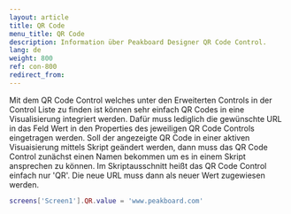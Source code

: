 ```yaml
---
layout: article
title: QR Code
menu_title: QR Code
description: Information über Peakboard Designer QR Code Control.
lang: de
weight: 800
ref: con-800
redirect_from:
---
```


Mit dem QR Code Control welches unter den Erweiterten Controls in der Control Liste zu finden ist können sehr einfach QR Codes in eine Visualisierung integriert werden. 
Dafür muss lediglich die gewünschte URL in das Feld Wert in den Properties des jeweiligen QR Code Controls eingetragen werden. 
Soll der angezeigte QR Code in einer aktiven Visuaisierung mittels Skript geändert werden, dann muss das QR Code Control zunächst einen Namen bekommen um es in einem Skript ansprechen zu können. 
Im Skriptausschnitt heißt das QR Code Control einfach nur 'QR'.
Die neue URL muss dann als neuer Wert zugewiesen werden. 

```lua
screens['Screen1'].QR.value = 'www.peakboard.com'
```

